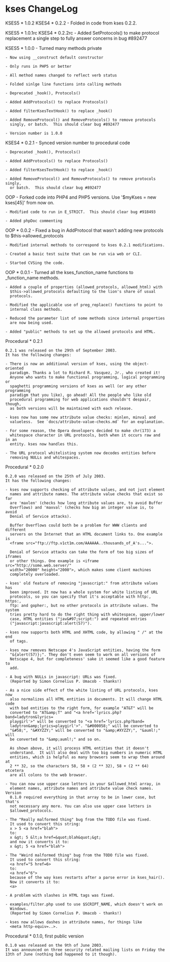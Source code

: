 kses ChangeLog
==============

KSES5
	* 1.0.2
KSES4
	* 0.2.2
	- Folded in code from kses 0.2.2.

KSES5
	* 1.0.1rc
KSES4
	* 0.2.2rc
	- Added SetProtocols() to make protocol replacement a single step
	  to fully answer concerns in bug #892477
	  
KSES5
	* 1.0.0
	- Turned many methods private
	
	- Now using __construct default constructor
	
	- Only runs in PHP5 or better
	
	- All method names changed to reflect verb status
	
	- Folded sinlge line functions into calling methods
	
	- Deprecated _hook(), Protocols()
	
	- Added AddProtocols() to replace Protocols()
	
	- Added filterKsesTextHook() to replace _hook()
	
	- Added RemoveProtocol() and RemoveProtocols() to remove protocols
	  singly, or batch.  This should clear bug #892477

	- Version number is 1.0.0

KSES4
	* 0.2.1
	- Synced version number to procedural code
	
	- Deprecated _hook(), Protocols()
	
	- Added AddProtocols() to replace Protocols()
	
	- Added filterKsesTextHook() to replace _hook()
	
	- Added RemoveProtocol() and RemoveProtocols() to remove protocols singly,
	  or batch.  This should clear bug #892477

OOP
	- Forked code into PHP4 and PHP5 versions.  Use '$myKses = new kses[45]'
	  from now on.
	
	- Modified code to run in E_STRICT.  This should clear bug #918493
	
	- Added phpDoc commenting

OOP
	* 0.0.2
	- Fixed a bug in AddProtocol that wasn't adding new protocols to
	  $this->allowed_protocols

	- Modified internal methods to correspond to kses 0.2.1 modifications.

	- Created a basic test suite that can be run via web or CLI.

	- Started CVSing the code.

OOP
	* 0.0.1
	- Turned all the kses_function_name functions to _function_name methods.

	- Added a couple of properties (allowed_protocols, allowed_html) with
	  $this->allowed_protocols defaulting to the lion's share of usual
	  protocols.

	- Modified the applicable use of preg_replace() functions to point to
	  internal class methods.

	- Reduced the parameter list of some methods since internal properties
	  are now being used.

	- Added "public" methods to set up the allowed protocols and HTML.

Procedural
	* 0.2.1

	0.2.1 was released on the 29th of September 2003.
	It has the following changes:

	- There is now an additional version of kses, using the object-oriented
	  paradigm. Thanks a lot to Richard R. Vasquez, Jr., who created it!
	  Anyone who wants to make functional programming, logical programming or
	  spaghetti programming versions of kses as well (or any other programming
	  paradigm that you like), go ahead! All the people who like old
	  procedural programming for web applications shouldn't despair, though,
	  as both versions will be maintained with each release.

	- kses now has some new attribute value checks: minlen, minval and
	  valueless.  See `docs/attribute-value-checks.md` for an explanation.

	- For some reason, the Opera developers decided to make chr(173) a
	  whitespace character in URL protocols, both when it occurs raw and in an
	  entity. kses now handles this.

	- The URL protocol whitelisting system now decodes entities before
	  removing NULLs and whitespaces.

Procedural
	* 0.2.0

	0.2.0 was released on the 25th of July 2003.
	It has the following changes:

	- kses now supports checking of attribute values, and not just element
	  names and attribute names. The attribute value checks that exist so far
	  are 'maxlen' (checks how long attribute values are, to avoid Buffer
	  Overflows) and 'maxval' (checks how big an integer value is, to avoid
	  Denial of Service attacks).

	  Buffer Overflows could both be a problem for WWW clients and different
	  servers on the Internet that an HTML document links to. One example is
	  <frame src="ftp://ftp.v1ct1m.com/AAAAAA..thousands_of_A's...">.

	  Denial of Service attacks can take the form of too big sizes of iframes
	  or other things. One example is <iframe src="http://some.web.server/"
	  width="20000" height="2000">, which makes some client machines
	  completely overloaded.

	- kses' old feature of removing "javascript:" from attribute values has
	  been improved. It now has a whole system for white listing of URL
	  protocols, so you can specify that it's acceptable with http:, https:,
	  ftp: and gopher:, but no other protocols in attribute values. The system
	  tries pretty hard to do the right thing with whitespace, upper/lower
	  case, HTML entities ("jav&#97;script:") and repeated entries
	  ("javascript:javascript:alert(57)").

	- kses now supports both HTML and XHTML code, by allowing " /" at the end
	  of tags.

	- kses now removes Netscape 4's JavaScript entities, having the form
	  "&{alert(57)};". They don't even seem to work on all versions of
	  Netscape 4, but for completeness' sake it seemed like a good feature to
	  add.

	- A bug with NULLs in javascript: URLs was fixed.
	  (Reported by Simon Cornelius P. Umacob - thanks!)

	- As a nice side effect of the white listing of URL protocols, kses now
	  also normalizes all HTML entities in documents. It will change HTML code
	  with bad entities to the right form, for example "AT&T" will be
	  converted to "AT&amp;T" and "<a href='lyrics.php?band=ladytron&lyrics=
	  playgirl'>" will be converted to "<a href='lyrics.php?band=
	  ladytron&amp;lyrics=playgirl'>". "&#000058;" will be converted to
	  "&#58;", "&#XYZZY;" will be converted to "&amp;#XYZZY;", "&auml!;" will
	  be converted to "&amp;auml!;" and so on.

	  As shown above, it will process HTML entities that it doesn't
	  understand.  It will also deal with too big numbers in numeric HTML
	  entities, which is helpful as many browsers seem to wrap them around at
	  2 ** 32, so the characters 58, 58 + (2 ** 32), 58 + (2 ** 64) etcetera
	  are all colons to the web browser.

	- You can now use upper case letters in your $allowed_html array, in
	  element names, attribute names and attribute value check names. Version
	  0.1.0 required everything in that array to be in lower case, but that's
	  not necessary any more. You can also use upper case letters in
	  $allowed_protocols.

	- The "Really malformed thing" bug from the TODO file was fixed.
	  It used to convert this string:
	  x > 5 <a href="blah">
	  to:
	  x &gt; 5 &lt;a href=&quot;blah&quot;&gt;
	  and now it converts it to:
	  x &gt; 5 <a href="blah">

	- The "Weird malformed thing" bug from the TODO file was fixed.
	  It used to convert this string:
	  <a href="5 href=6>
	  to:
	  <a href="6">
	  because of the way kses restarts after a parse error in kses_hair().
	  Now it converts it to:
	  <a>

	- A problem with slashes in HTML tags was fixed.

	- examples/filter.php used to use $SCRIPT_NAME, which doesn't work on
	  Windows.
	  (Reported by Simon Cornelius P. Umacob - thanks!)

	- kses now allows dashes in attribute names, for things like
	  <meta http-equiv=..>.

Procedural
	* 0.1.0, first public version

	0.1.0 was released on the 9th of June 2003.
	It was announced on three security related mailing lists on Friday the
	13th of June (nothing bad happened to it though).
